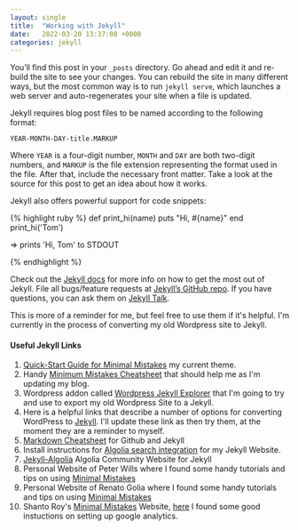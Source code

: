 ```yaml
---
layout: single
title:  "Working with Jekyll"
date:   2022-03-20 13:37:08 +0000
categories: jekyll
---
```

You’ll find this post in your `_posts` directory. Go ahead and edit it and re-build the site to see your changes. You can rebuild the site in many different ways, but the most common way is to run `jekyll serve`, which launches a web server and auto-regenerates your site when a file is updated.

Jekyll requires blog post files to be named according to the following format:

`YEAR-MONTH-DAY-title.MARKUP`

Where `YEAR` is a four-digit number, `MONTH` and `DAY` are both two-digit numbers, and `MARKUP` is the file extension representing the format used in the file. After that, include the necessary front matter. Take a look at the source for this post to get an idea about how it works.

Jekyll also offers powerful support for code snippets:

{% highlight ruby %}
def print_hi(name)
  puts "Hi, #{name}"
end
print_hi('Tom')

=> prints 'Hi, Tom' to STDOUT

{% endhighlight %}

Check out the [Jekyll docs][jekyll-docs] for more info on how to get the most out of Jekyll. File all bugs/feature requests at [Jekyll’s GitHub repo][jekyll-gh]. If you have questions, you can ask them on [Jekyll Talk][jekyll-talk].

[jekyll-docs]: https://jekyllrb.com/docs/home
[jekyll-gh]:   https://github.com/jekyll/jekyll
[jekyll-talk]: https://talk.jekyllrb.com/
This is more of a reminder for me, but feel free to use them if it's helpful. I'm currently in the process of converting my old Wordpress site to Jekyll.

#### Useful Jekyll Links

1. [Quick-Start Guide for Minimal Mistakes](https://mmistakes.github.io/minimal-mistakes/docs/quick-start-guide) my current theme.
2. Handy [Minimum Mistakes Cheatsheet](https://www.fabriziomusacchio.com/blog/2021-08-11-Minimal_Mistakes_Cheat_Sheet/) that should help me as I'm updating my blog.
3. Wordpress addon called [Wordpress Jekyll Explorer](https://wordpress.org/plugins/jekyll-exporter/) that I'm going to try and use to export my old Wordpress Site to a Jekyll.
4. Here is a helpful links that describe a number of options for converting WordPress to [Jekyll](https://talk.hyvor.com/blog/migrate-from-wordpress-to-jekyll). I'll update these link as then try them, at the moment they are a reminder to myself.
5. [Markdown Cheatsheet](https://github.com/adam-p/markdown-here/wiki/Markdown-Cheatsheet) for Github and Jekyll
6. Install instructions for [Algolia search integration](https://beatletech.com/2020/08/16/jekyll-and-algolia-search-integration) for my Jekyll Website.
7. [Jekyll-Algolia](https://community.algolia.com/jekyll-algolia/getting-started.html) Algolia Community Website for Jekyll
8. Personal Website of Peter Wills where I found some handy tutorials and tips on using [Minimal Mistakes](http://www.pwills.com/posts/2017/12/20/website.html)
9. Personal Website of Renato Golia where I found some handy tutorials and tips on using [Minimal Mistakes](https://renatogolia.com/)
10. Shanto Roy's [Minimal Mistakes](https://shantoroy.com/) Website, [here](https://shantoroy.com/jekyll/google-analytics-in-jekyll-minimal-mistakes-blog-theme/) I found some good instuctions on setting up google analytics.
